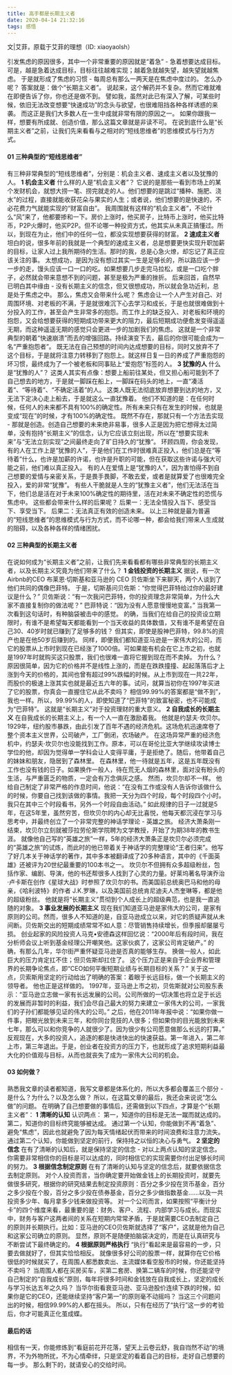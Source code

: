```yaml
---
title: 高手都是长期主义者 
date: 2020-04-14 21:32:16
tags: 感悟
---
```

文|艾菲，原载于艾菲的理想（ID: xiaoyaolsh）

引发焦虑的原因很多，其中一个非常重要的原因就是“着急” - 急着想要达成目标。
可是，越是急着达成目标，目标往往越难实现；越着急就越失望，越失望就越焦虑。
于是就形成了焦虑的习惯 - 每周总有那么一两天是在焦虑中度过的。
怎么办呢？
答案就是：做个“长期主义者”。
说起来，这个解药并不复杂。然而它难就难在即便告诉了你，你也还是做不到。
譬如我，虽然对此已有深入了解，可某些时候，依旧无法改变想要“快速成功”的念头与欲望，也很难阻挡各种各样诱惑的来袭。
而这正是我们大多数人在一生中成就非常有限的原因之一。
如果你跟我一样，想要有所成就、创造价值，那么这篇文章就是非读不可。
在说到底什么是“长期主义者”之前，让我们先来看看与之相对的“短线思维者”的思维模式与行为方式。
#### 01 三种典型的“短线思维者”
有三种非常典型的“短线思维者”，分别是：机会主义者、速成主义者以及犹豫的人。
**1 机会主义者**
什么样的人是“机会主义者”？ 
它说的是那些一看到市场上的某个发财机会，就想大捞一笔、捞完就走的人。他们想要的是跳过“播种、施肥、浇水”的过程，直接就能收获花朵与果实的人生；或者说，他们想要的是快速的，不必花费力气就能实现的“财富自由”。 我周围就有这样的“机会主义者”，不论什么“风”来了，他都要掺和一下。房价上涨时，他买房子，比特币上涨时，他买比特币，P2P火爆时，他买P2P。但不论哪一种投资方式，他其实从未真正搞懂过。所以，到现在为止，他们中的任何一位，都没实现想要获得的财富。 
**2 速成主义者**
坦白的说，很多年前的我就是一个典型的速成主义者，总是想要更快实现升职加薪的目标，让家人过上我所期待的生活。那时的我，总是心急火燎，却忘记了真正应该关注的事。
太想成功，是因为没有想过其实一生是足够长的，所以路应该一步一步的走，馒头应该一口一口的吃。如果想要几步走完马拉松，或是一口吃个胖子，必然就会带来意想不到的问题，甚至是极为严重的挫折。 
后来回首，自然早已明白其中缘由 - 没有长期主义的信念，但又很想成功，所以就会急功近利，总是处于焦虑之中。 
那么，焦虑又会带来什么呢？ 
焦虑会让一个人产生对自己、对周围环境、对老板的不满，于是就很难沉下心去学习和成长，于是也就很难做到十分投入的工作，甚至会产生非常多的抱怨。而工作上的缺乏投入、对老板和环境的抱怨，又会给想要获得的短期成功带来更大的阻力，最后短期成功便愈发变得遥遥无期，而这种遥遥无期的感觉只会更进一步的加剧我们的焦虑。 
这就是一个非常典型的朝着“快速崩溃”而去的增强回路。持续演变下去，最后的你很可能会成为一名“严重抱怨者”。
既无法在自己预想的时间内达成想要的目标，同时又放弃不了这个目标，于是就将注意力转移到了抱怨上。就这样日复一日的养成了严重抱怨的坏习惯，最终成为了一个被老板和同事贴上“爱抱怨”标签的人。
**3 犹豫的人**
什么是“犹豫的人”？ 
这类人其实有点像：想要上船前往某处，但又担心船可能到不了自己想去的地方，于是就一脚踩在船上，一脚踩在码头的地上，一直“凑活着”、“等待着”、“不确定活着”的人。
这类人既无法彻底放弃想要到达的地方，又无法下定决心走上船去，于是就这么一直犹豫着。
他们不知道的是：在任何时候，任何人的未来都不具有100%的确定性。所有未来只有在发生的时候，也就是变成“现在”的时候，才有100%的确定性。
既然不存在，那就只有一个方法去实现 - 那就是创造。创造自己想要的未来绝非易事，很多人正是因为把它想得太过简单，没有抱持“长期主义”的信念，认为它应该立刻出现，所以在“想要实现未来”与“无法立刻实现”之间最终走向了旷日持久的“犹豫”。
环顾四周，你会发现，有的人在工作上是“犹豫的人”，于是他们在工作时很难真正投入，他们总是在“等待着”什么，也许是加薪的许诺，也许是升职的可能，但在获取这些许诺与强大可能之前，他们难以真正投入。 
有的人在爱情上是“犹豫的人”，因为害怕得不到自己想要的爱情与亲密关系，于是畏手畏脚，不敢去爱，或者是就算爱了也很难完全投入，爱的非常“犹豫”。 
有些人干脆就是人生的“犹豫主义者”，他们无法活在当下，他们总是活在对于未来100%确定性的期待里，活在对未来不确定性的恐慌与焦虑中。
这些都会带来什么样的后果呢？
后果一：无法全情投入当下、感受当下、享受当下。
后果二：无法真正有效的创造未来。
以上三种就是最为普遍的“短线思维者”的思维模式与行为方式，而不论哪一种，都会给我们带来人生成就的阻碍，以及各种各样的情绪困扰。 

#### 02 三种典型的长期主义者
在说如何成为“长期主义者”之前，让我们先来看看都有哪些非常典型的长期主义者，以及长期主义究竟为他们带来了什么？
**1 金钱投资的长期主义**
据说，有一次Airbnb的CEO 布莱恩·切斯基和亚马逊的 CEO 贝佐斯坐下来聊天，两个人谈到了他们共同的偶像巴菲特。
于是，切斯基问贝佐斯：“你觉得巴菲特给过你的最好建议是什么？”
贝佐斯说：“有一次我问巴菲特，你的投资理念非常简单，为什么大家不直接复制你的做法呢？”
巴菲特说：“因为没有人愿意慢慢地变富。”
当我第一次看到这句话时，有种脑袋被击中的感觉。
的确，当我们在给自己的投资设立期限时，有谁不是希望每天都能看到一个当天收益的具体数值，又有谁不是希望在自己30、40岁时就已赚到了足够多的钱？
但其实，即使是股神巴菲特，99.8%的资产也是在他50岁后赚到的。
同样，即便我们都知道亚马逊是一家伟大的公司，而它的股票从上市时到现在已经涨了1000倍。可如果能有机会在它上市之初，也就是1997年时就购买这只股票，我们也很难一直将它握到现在而不卖掉。
为什么？ 
原因很简单，因为它的价格并不是线性上涨的，而是在跌跌撞撞、起起落落后才上涨到今天的价格的，其间也曾有超过99%跌幅的时候。从上市到现在一共22年，而股价的极速上涨其实也就是最近五六年的事。试问，就算当初你在1997年买进了它的股票，你真会一直握住它从此不卖吗？
相信99.99%的答案都是“做不到”，我也一样。所以，99.99%的人，即使知道了“巴菲特”的致富秘密，也不可能成为“巴菲特”。 
这就是“长期主义”对于投资理财的重大意义。
**2 自我成长的长期主义**
在自我成长的长期主义上，有一个人一直在激励着我。
他就是约瑟夫·坎贝尔。
1929年，纽约股市暴跌，由此引发了百年不遇的经济危机。这场危机迅速席卷了整个资本主义世界，公司破产，工厂倒闭，农场破产。
在这场异常严重的经济危机中，约瑟夫·坎贝尔也没能找到工作。原本，可以在哥伦比亚大学继续攻读博士学位的他，却因为觉得单一学科会让人变得平庸，于是拒绝了。随后，他带着自己的妹妹和朋友，隐居到了森林里。 
在森林里，他一待就是五年，这是五年既没有工作也没有钱的日子。如果换作一般人，待在荒无人烟的森林里，面对没有盼头的生活，与严重匮乏的物质，一定会有万念俱灰之感。
然而，坎贝尔却不一样。 
他给自己制定了非常严格的作息时间，他说：“在没有工作或没有人告诉你该做什么的时候，你要自己找到该做的事情。我把一天分为四个时段，每个时段四个小时。我只在其中三个时段看书，另外一个时段自由活动。” 
如此规律的日子一过就是5年，在这5年里，虽然穷苦，但坎贝尔的内心却无比喜悦，他每天都沉浸在学习与思考中，并最终创立了一个非常完整的神话学理论 - 英雄之旅。
经济大萧条刚一结束，坎贝尔立刻就被莎拉劳伦斯学院聘为文学教授，开始了为期38年的教书生涯。
就像他自己写的“英雄之旅”一样，5年的经济大萧条正是坎贝尔必须完成的“英雄之旅”的试炼，而此时的他已带着关于神话学的完整理论“王者归来”。他写了好几本关于神话学的著作，其中多本被翻译成了20多种语言，其中的《千面英雄》还被评为20世纪最重要的100本书之一。
坎贝尔不但拥有众多超级粉丝，包括作家、编剧、导演，他的书还帮很多人找到了心灵的力量。好莱坞著名导演乔治·卢卡斯在创作《星球大战》时参照了坎贝尔的书。而美国前总统奥巴马和他的母亲，《哈利波特》的作者 J.K.罗琳，以及美国前总统肯尼迪夫人杰奎琳等，都是他的超级粉丝。
他就是将“长期主义”贯彻到个人成长上的超级典范，也是我一直追随的对象。
**3 事业发展的长期主义**
现在我们知道亚马逊是家伟大的公司，是家有原则的公司。然而，很多人不知道的是，自亚马逊成立以来，对它的质疑声就从未间断。贝佐斯交出的短期成绩常常不如人意：尽管销售持续增长，但季报却屡屡亏损。 
创业起家的风险投资人马克•安德森这样回忆说：“2000年后有段时间，我在分析师会议上听到基金经理公开嘲笑他。这家伙疯了，这家公司肯定破产。”
的确，有那么几年，华尔街严重怀疑亚马逊是否真的能够生存。
换做一般人，如此巨大的压力肯定扛不住；但贝佐斯却扛住了。 
这个压力正是来自于企业界和管理界的长期争论焦点，即“CEO如何平衡短期业绩与长期目标的关系？”
关于这一点，贝索斯用坚定的行动给出了明确的答案：着眼于长远目标，做一个长期主义的领导者。
他也正是这样做的。
1997年，亚马逊上市之初，贝佐斯就对公司股东表示：“亚马逊立志做一家有长远发展的公司。公司所做的一切决策也将立足于长远的发展而非暂时的利益，我们会尽自己最大的努力来建立一家伟大的公司，一家我们的子孙们都能够见证的伟大的公司。” 
之后，他在2011年年报中说：“如果你做一件事，把眼光放到未来三年，和你同台竞技的人很多；但如果你的目光能放到未来七年，那么可以和你竞争的人就很少了。因为很少有公司愿意做那么长远的打算。” 
反观现在，大多的投资人，追逐的都是快进快出的快速获益。第一年进入，第二年上市，第三年退出。于是，创业者在投资方的压力下，也就形成了追求短期利益最大化的价值观与目标，从而也就丧失了成为一家伟大公司的机会。
#### 03 如何做？
熟悉我文章的读者都知道，我写文章都是体系化的，所以大多都会覆盖三个部分 - 是什么？为什么？以及怎么做？
所以，在这篇文章的最后，我还会来说说“怎么做”的问题。 
在明确了自己想要做的事情后，还需做到以下四点，才算是个“长期主义者”： 
**1 清晰的认知**
认识两点： 
第一，知道你的目标是无法一蹴而就达成的。 
第二，知道你的目标终究能够被达成。 
通过第一个认知，你能做到不再“着急”、避免“焦虑”，因此也就避免了因为每天情绪起伏而带来的时间浪费和注意力流失。
通过第二个认知，你能做到坚定的前行，保持持之以恒的决心与勇气。
**2 坚定的信念**
在有了清晰的认知后，就是保持坚定的信念 - 对以上两点认知的坚定信念。你需要非常相信你的目标是可以达成的，同时相信它的实现需要你付出足够长时间的努力。
**3 根据信念制定原则**
在有了清晰的认知与坚定的信念后，就要依据信念去制定原则。 
对个人投资而言，当你确定要开始做金钱上的长期投资时，就要先做很多研究，根据你的研究结果去制定投资原则：百分之多少投在货币基金，百分之多少投在个股，百分之多少投在债券基金，百分之多少做指数基金……以及一共投资多少年、每月拿多少钱来做投资等。
对一个公司而言，如果按照“平衡计分卡”的四个维度来看，最重要的是：财务、客户、流程、内部学习与成长。而现实中，财务与客户这两者间的关系在短期内常常矛盾，于是就需要CEO去制定自己的原则并长期执行。比如：亚马逊的CEO贝佐斯就选择了“客户”，这就是他为自己和这家公司确立的原则。
显然，原则不是随便拍脑袋决定的，而是在认真研究与不断尝试下最终确定的。 
**4 根据原则严格执行**
“执行”看起来是最容易的一步，只要去做就好了，但其实恰恰相反。
就像很多好公司的股票一样，就算你在它价格很低的时候就买了，在周围人都悉数卖出、主流媒体看空股市的时候，你还能坚持不卖吗？
当周围人都在买房买车，买第二套房、换第二辆车的时候，你还能坚守自己制定的“自我成长”原则，每年将很多时间和金钱放在自我成长上，坚定的成长与学习长达五年之久吗？
当华尔街看衰亚马逊、亚马逊股价连续下跌的时候，如果你是它的CEO，还能继续坚持“客户第一”的原则毫不动摇吗？
当这三个问题问出的时候，相信99.99%的人都在摇头。
所以，只有在经历了“执行”这一步的考验后，你才可能真正化茧成蝶。
#### 最后的话
相信有一天，你能修炼到“看庭前花开花落，望天上云卷云舒，我自岿然不动”的境界，不为外物所扰，不为心情牵绊，只是坚定的看着自己的目标，走好自己想要的每一步。
那么剩下的，就请安心的交给时间。
